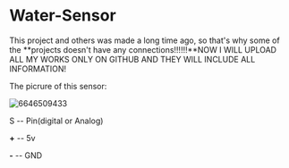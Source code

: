 # Water-Sensor

This project and others was made a long time ago, so that's why some of the **projects doesn't have any connections!!!!!!**NOW I WILL UPLOAD ALL MY WORKS ONLY ON GITHUB AND THEY WILL INCLUDE ALL INFORMATION!

The picrure of this sensor:

![6646509433](https://github.com/user-attachments/assets/87f63cf3-7285-421c-bc94-af09572915b5)

S -- Pin(digital or Analog)

**+** -- 5v

**-** -- GND
